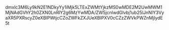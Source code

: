 dmxlc3M6Ly9kN2E1NDkyYy1iMjk5LTExZWMtYjkzMS0wMDE2M2UwMWM1MjNAdGVhY2h0ZXN0LnRlY2g6MzYwMDA/ZW5jcnlwdGlvbj1ub25lJnNlY3VyaXR5PXRscyZ0eXBlPWtjcCZoZWFkZXJUeXBlPXV0cCZzZWVkPWZnMjlydE5t

